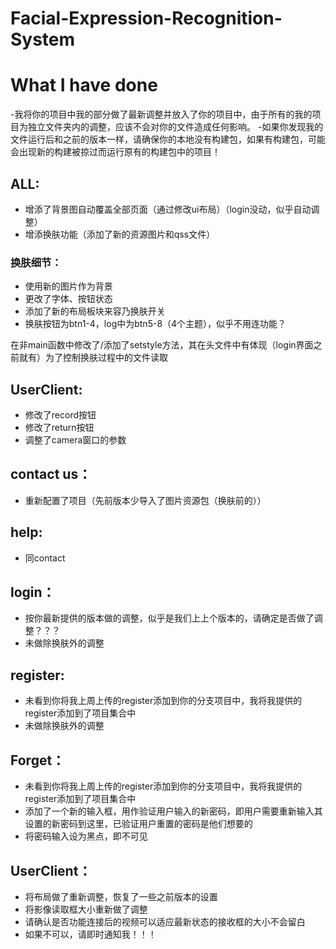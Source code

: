 # Facial-Expression-Recognition-System

# What I have done
-我将你的项目中我的部分做了最新调整并放入了你的项目中，由于所有的我的项目为独立文件夹内的调整，应该不会对你的文件造成任何影响。
-如果你发现我的文件运行后和之前的版本一样，请确保你的本地没有构建包，如果有构建包，可能会出现新的构建被掠过而运行原有的构建包中的项目！


## ALL:
- 增添了背景图自动覆盖全部页面（通过修改ui布局）（login没动，似乎自动调整）
- 增添换肤功能（添加了新的资源图片和qss文件）
	
### 换肤细节：
- 使用新的图片作为背景
- 更改了字体、按钮状态
- 添加了新的布局板块来容乃换肤开关
- 换肤按钮为btn1-4，log中为btn5-8（4个主题），似乎不用连功能？

在非main函数中修改了/添加了setstyle方法，其在头文件中有体现（login界面之前就有）为了控制换肤过程中的文件读取

## UserClient:
- 修改了record按钮
- 修改了return按钮
- 调整了camera窗口的参数

## contact us：
- 重新配置了项目（先前版本少导入了图片资源包（换肤前的））

## help:
- 同contact

## login：
- 按你最新提供的版本做的调整，似乎是我们上上个版本的，请确定是否做了调整？？？
- 未做除换肤外的调整

## register:
- 未看到你将我上周上传的register添加到你的分支项目中，我将我提供的register添加到了项目集合中
- 未做除换肤外的调整

## Forget：
- 未看到你将我上周上传的register添加到你的分支项目中，我将我提供的register添加到了项目集合中
- 添加了一个新的输入框，用作验证用户输入的新密码，即用户需要重新输入其设置的新密码到这里，已验证用户重置的密码是他们想要的
- 将密码输入设为黑点，即不可见

## UserClient：
- 将布局做了重新调整，恢复了一些之前版本的设置
- 将影像读取框大小重新做了调整
- 请确认是否功能连接后的视频可以适应最新状态的接收框的大小不会留白
- 如果不可以，请即时通知我！！！
